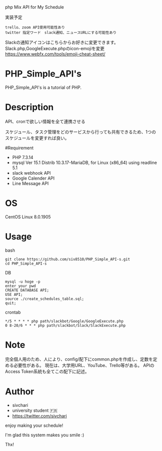 php Mix API for My Schedule

実装予定
```
trello、zoom API使用可能性あり
twitter 指定ワード　slack通知、ニュースURLにする可能性あり
```

Slackの通知アイコンはこちらからお好きに変更できます。
Slack.php,GoogleExecute.phpのicon-emojiを変更
https://www.webfx.com/tools/emoji-cheat-sheet/

# PHP_Simple_API's

PHP_Simple_API's is a tutorial of PHP.

# Description

API、cronで欲しい情報を全て連携させる

スケジュール、タスク管理をどのサービスから行っても共有できるため、1つのスケジュールを変更すれば良い。

#Requirement

* PHP 7.3.14
* mysql  Ver 15.1 Distrib 10.3.17-MariaDB, for Linux (x86_64) using readline 5.1
* slack webhook API
* Google Calender API
* Line Message API

# OS

CentOS Linux 8.0.1905 

# Usage


bash
```
git clone https://github.com/siv8510/PHP_Simple_API-s.git
cd PHP_Simple_API-s
```

DB
```
mysql -u hoge -p
enter your pwd
CREATE DATABASE API;
USE API;
source ./create_schedules_table.sql;
quit;
```
crontab
```
*/5 * * * * php path/slackbot/Google/GoogleExecute.php
0 8-20/6 * * * php path/slackbot/Slack/SlackExecute.php
```

# Note

完全個人用のため、人により、config/配下にcommon.phpを作成し、定数を定める必要性がある。
現在は、大学用URL、YouTube、Trello等がある。
APIのAccess Token系統も全てこの配下に記述。

# Author

* sivchari
* university student 🇫🇷
* https://twitter.com/sivchari


enjoy making your schedule!

I'm glad this system makes you smile :)
 
Thx!
